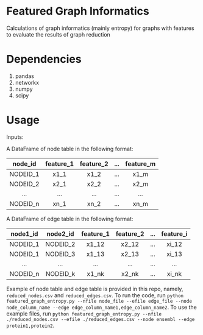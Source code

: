 # Featured Graph Informatics

Calculations of graph informatics (mainly entropy) for graphs with features to evaluate the results of graph reduction

# Dependencies

1. pandas
2. networkx
3. numpy
4. scipy   

# Usage

Inputs:

A DataFrame of node table in the following format:

|   node_id   |   feature_1   |   feature_2   |   ...   |   feature_m   |
|:---:|:---:|:---:|:---:|:---:|
| NODEID_1 | x1_1 | x1_2 | ... | x1_m |
| NODEID_2 | x2_1 | x2_2 | ... | x2_m |
| ... | ... | ... | ... | ... | ... |
| NODEID_n | xn_1 | xn_2 | ... | xn_m |
    
A DataFrame of edge table in the following format:

|   node1_id   |   node2_id   |   feature_1   |   feature_2   |   ...   |   feature_i   |
|:---:|:---:|:---:|:---:|:---:|:---:|
| NODEID_1 | NODEID_2 | x1_12 | x2_12 | ... | xi_12 |
| NODEID_1 | NODEID_3 | x1_13 | x2_13 | ... | xi_13 |
| ... | ... | ... | ... | ... | ... |
| NODEID_n | NODEID_k | x1_nk | x2_nk | ... | xi_nk |

Example of node table and edge table is provided in this repo, namely, `reduced_nodes.csv` and `reduced_edges.csv`.
To run the code, run `python featured_graph_entropy.py --nfile node_file --efile edge_file --node node_column_name --edge edge_column_name1,edge_column_name2`.
To use the example files, run `python featured_graph_entropy.py --nfile ./reduced_nodes.csv --efile ./reduced_edges.csv --node ensembl --edge protein1,protein2`.
